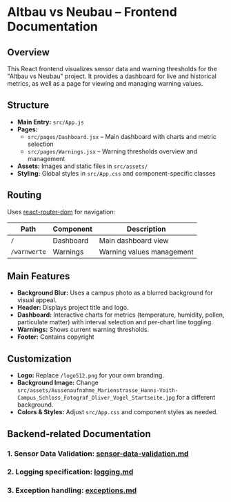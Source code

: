# Altbau vs Neubau – Frontend Documentation

## Overview

This React frontend visualizes sensor data and warning thresholds for the "Altbau vs Neubau" project. It provides a dashboard for live and historical metrics, as well as a page for viewing and managing warning values.

## Structure

- **Main Entry:** `src/App.js`
- **Pages:**
  - `src/pages/Dashboard.jsx` – Main dashboard with charts and metric selection
  - `src/pages/Warnings.jsx` – Warning thresholds overview and management
- **Assets:** Images and static files in `src/assets/`
- **Styling:** Global styles in `src/App.css` and component-specific classes

## Routing

Uses [react-router-dom](https://reactrouter.com/) for navigation:

| Path            | Component   | Description                  |
|-----------------|------------|------------------------------|
| `/`             | Dashboard  | Main dashboard view          |
| `/warnwerte`    | Warnings   | Warning values management    |

## Main Features

- **Background Blur:** Uses a campus photo as a blurred background for visual appeal.
- **Header:** Displays project title and logo.
- **Dashboard:** Interactive charts for metrics (temperature, humidity, pollen, particulate matter) with interval selection and per-chart line toggling.
- **Warnings:** Shows current warning thresholds.
- **Footer:** Contains copyright

## Customization

- **Logo:** Replace `/logo512.png` for your own branding.
- **Background Image:** Change `src/assets/Aussenaufnahme_Marienstrasse_Hanns-Voith-Campus_Schloss_Fotograf_Oliver_Vogel_Startseite.jpg` for a different background.
- **Colors & Styles:** Adjust `src/App.css` and component styles as needed.

## Backend-related Documentation
### 1. Sensor Data Validation: [sensor-data-validation.md](sensor-data-validation.md)
### 2. Logging specification: [logging.md](logging.md)
### 3. Exception handling: [exceptions.md](exceptions.md)